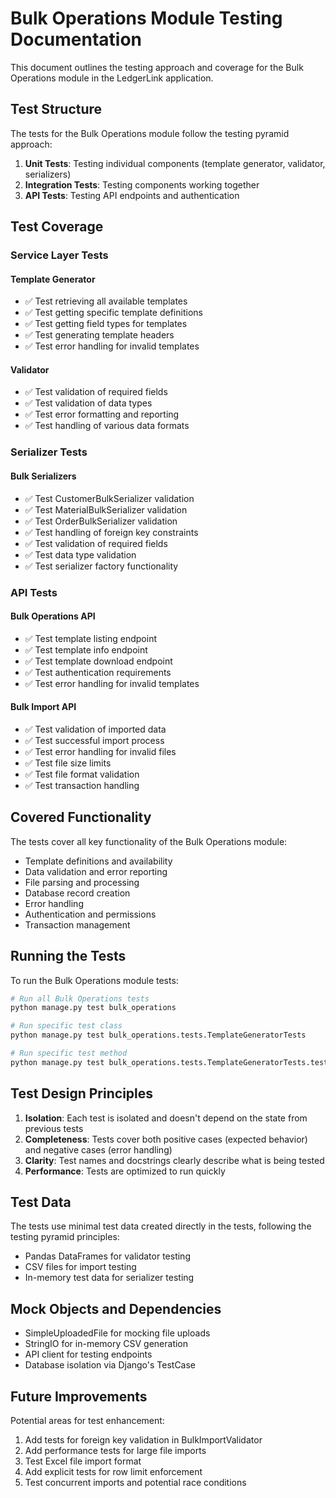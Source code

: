 # Bulk Operations Module Testing Documentation

This document outlines the testing approach and coverage for the Bulk Operations module in the LedgerLink application.

## Test Structure

The tests for the Bulk Operations module follow the testing pyramid approach:

1. **Unit Tests**: Testing individual components (template generator, validator, serializers)
2. **Integration Tests**: Testing components working together
3. **API Tests**: Testing API endpoints and authentication

## Test Coverage

### Service Layer Tests

#### Template Generator
- ✅ Test retrieving all available templates
- ✅ Test getting specific template definitions
- ✅ Test getting field types for templates
- ✅ Test generating template headers
- ✅ Test error handling for invalid templates

#### Validator
- ✅ Test validation of required fields
- ✅ Test validation of data types
- ✅ Test error formatting and reporting
- ✅ Test handling of various data formats

### Serializer Tests

#### Bulk Serializers
- ✅ Test CustomerBulkSerializer validation
- ✅ Test MaterialBulkSerializer validation
- ✅ Test OrderBulkSerializer validation
- ✅ Test handling of foreign key constraints
- ✅ Test validation of required fields
- ✅ Test data type validation
- ✅ Test serializer factory functionality

### API Tests

#### Bulk Operations API
- ✅ Test template listing endpoint
- ✅ Test template info endpoint
- ✅ Test template download endpoint
- ✅ Test authentication requirements
- ✅ Test error handling for invalid templates

#### Bulk Import API
- ✅ Test validation of imported data
- ✅ Test successful import process
- ✅ Test error handling for invalid files
- ✅ Test file size limits
- ✅ Test file format validation
- ✅ Test transaction handling

## Covered Functionality

The tests cover all key functionality of the Bulk Operations module:
- Template definitions and availability
- Data validation and error reporting
- File parsing and processing
- Database record creation
- Error handling
- Authentication and permissions
- Transaction management

## Running the Tests

To run the Bulk Operations module tests:

```bash
# Run all Bulk Operations tests
python manage.py test bulk_operations

# Run specific test class
python manage.py test bulk_operations.tests.TemplateGeneratorTests

# Run specific test method
python manage.py test bulk_operations.tests.TemplateGeneratorTests.test_get_available_templates
```

## Test Design Principles

1. **Isolation**: Each test is isolated and doesn't depend on the state from previous tests
2. **Completeness**: Tests cover both positive cases (expected behavior) and negative cases (error handling)
3. **Clarity**: Test names and docstrings clearly describe what is being tested
4. **Performance**: Tests are optimized to run quickly

## Test Data

The tests use minimal test data created directly in the tests, following the testing pyramid principles:
- Pandas DataFrames for validator testing
- CSV files for import testing
- In-memory test data for serializer testing

## Mock Objects and Dependencies

- SimpleUploadedFile for mocking file uploads
- StringIO for in-memory CSV generation
- API client for testing endpoints
- Database isolation via Django's TestCase

## Future Improvements

Potential areas for test enhancement:

1. Add tests for foreign key validation in BulkImportValidator
2. Add performance tests for large file imports
3. Test Excel file import format
4. Add explicit tests for row limit enforcement
5. Test concurrent imports and potential race conditions